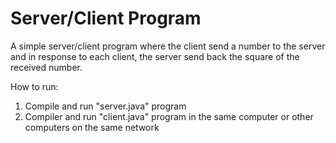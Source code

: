 # Server/Client Program

A simple server/client program where the client send a number to the server and in response to each client, the server send back the square of the received number.

How to run:
1. Compile and run "server.java" program
2. Compiler and run "client.java" program in the same computer or other computers on the same network
 
